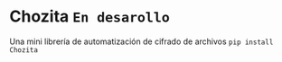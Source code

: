 # Chozita `En desarollo`
Una mini librería de automatización de cifrado de archivos
`pip install Chozita`
